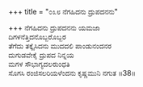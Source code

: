 +++
title = "೦೩೮ ನೆಗಹಿದನು ದ್ರುಪದನನು"

+++
ನೆಗಹಿದನು ದ್ರುಪದನನು ಯಮಜಾ  
ದಿಗಳನೆತ್ತಿದನೊಬ್ಬರೊಬ್ಬರ  
ತೆಗೆದು ತಕ್ಕೈಸಿದನು ಮುದದಲಿ ಪಾಂಡುನಂದನರ   
ದುಗುಡವೇಕೈ ದ್ರುಪದ ನಿನ್ನಯ  
ಮಗಳ ಸೌಭಾಗ್ಯದಲರುಂಧತಿ  
ಸೊಗಸಿ ರಂಜಿಸಲರಿಯಳೆಂದನು ಕೃಷ್ಣಮುನಿ ನಗುತ     ॥38॥